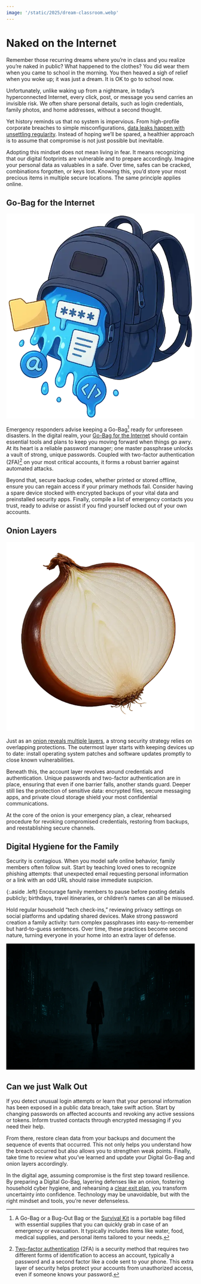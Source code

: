 ```yaml
---
image: '/static/2025/dream-classroom.webp'
---
```


# Naked on the Internet

Remember those recurring dreams where you’re in class and you realize you’re naked in public? What happened to the clothes? You did wear them when you came to school in the morning. You then heaved a sigh of relief when you woke up; it was just a dream. It is OK to go to school now.

Unfortunately, unlike waking up from a nightmare, in today’s hyperconnected Internet, every click, post, or message you send carries an invisible risk. We often share personal details, such as login credentials, family photos, and home addresses, without a second thought.

Yet history reminds us that no system is impervious. From high-profile corporate breaches to simple misconfigurations, [data leaks happen with unsettling regularity](https://haveibeenpwned.com/). Instead of hoping we’ll be spared, a healthier approach is to assume that compromise is not just possible but inevitable.

Adopting this mindset does not mean living in fear. It means recognizing that our digital footprints are vulnerable and to prepare accordingly. Imagine your personal data as valuables in a safe. Over time, safes can be cracked, combinations forgotten, or keys lost. Knowing this, you’d store your most precious items in multiple secure locations. The same principle applies online.

## Go-Bag for the Internet

<img class="small right" src="/static/2025/go-bag-digital.webp" alt="Digital Go-Bag">

Emergency responders advise keeping a Go-Bag[^GoBag] ready for unforeseen disasters. In the digital realm, your [Go-Bag for the Internet](/2025/digital-go-bag-for-the-internet/) should contain essential tools and plans to keep you moving forward when things go awry. At its heart is a reliable password manager; one master passphrase unlocks a vault of strong, unique passwords. Coupled with two-factor authentication (2FA)[^2FA] on your most critical accounts, it forms a robust barrier against automated attacks.

Beyond that, secure backup codes, whether printed or stored offline,  ensure you can regain access if your primary methods fail. Consider having a spare device stocked with encrypted backups of your vital data and preinstalled security apps. Finally, compile a list of emergency contacts you trust, ready to advise or assist if you find yourself locked out of your own accounts.

## Onion Layers

<img class="small right" src="/static/2025/onion.webp" alt="Onion">

Just as an [onion reveals multiple layers](/2025/onion/), a strong security strategy relies on overlapping protections. The outermost layer starts with keeping devices up to date: install operating system patches and software updates promptly to close known vulnerabilities.

Beneath this, the account layer revolves around credentials and authentication. Unique passwords and two-factor authentication are in place, ensuring that even if one barrier falls, another stands guard. Deeper still lies the protection of sensitive data: encrypted files, secure messaging apps, and private cloud storage shield your most confidential communications.

At the core of the onion is your emergency plan, a clear, rehearsed procedure for revoking compromised credentials, restoring from backups, and reestablishing secure channels.

## Digital  Hygiene for the Family

Security is contagious. When you model safe online behavior, family members often follow suit. Start by teaching loved ones to recognize phishing attempts: that unexpected email requesting personal information or a link with an odd URL should raise immediate suspicion.

{:.aside .left}
Encourage family members to pause before posting details publicly; birthdays, travel itineraries, or children’s names can all be misused.

Hold regular household “tech check-ins,” reviewing privacy settings on social platforms and updating shared devices. Make strong password creation a family activity: turn complex passphrases into easy-to-remember but hard-to-guess sentences. Over time, these practices become second nature, turning everyone in your home into an extra layer of defense.

<img class="full" src="/static/2025/walk-out.webp" alt="Can I Walk Out?">

## Can we just Walk Out

If you detect unusual login attempts or learn that your personal information has been exposed in a public data breach, take swift action. Start by changing passwords on affected accounts and revoking any active sessions or tokens. Inform trusted contacts through encrypted messaging if you need their help.

From there, restore clean data from your backups and document the sequence of events that occurred. This not only helps you understand how the breach occurred but also allows you to strengthen weak points. Finally, take time to review what you’ve learned and update your Digital Go-Bag and onion layers accordingly.

In the digital age, assuming compromise is the first step toward resilience. By preparing a Digital Go-Bag, layering defenses like an onion, fostering household cyber hygiene, and rehearsing a [clear exit plan](/2025/can-i-walk-out/), you transform uncertainty into confidence. Technology may be unavoidable, but with the right mindset and tools, you’re never defenseless.


[^GoBag]: A Go-Bag or a Bug-Out Bag or the [Survival Kit](https://en.wikipedia.org/wiki/Survival_kit) is a portable bag filled with essential supplies that you can quickly grab in case of an emergency or evacuation. It typically includes items like water, food, medical supplies, and personal items tailored to your needs.

[^2FA]: [Two-factor authentication](https://en.wikipedia.org/wiki/Multi-factor_authentication) (2FA) is a security method that requires two different forms of identification to access an account, typically a password and a second factor like a code sent to your phone. This extra layer of security helps protect your accounts from unauthorized access, even if someone knows your password.